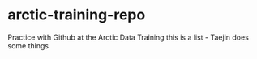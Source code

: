 # arctic-training-repo
Practice with Github at the Arctic Data Training
this is a list - Taejin does some things


